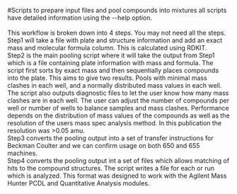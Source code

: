 #Scripts to prepare input files and pool compounds into mixtures all scripts have detailed information using the --help option.<br>  
This workflow is broken down into 4 steps. You may not need all the steps.  
Step1 will take a file with plate and structure information and add an exact mass and molecular formula column.  This is calculated using RDKIT.  
Step2 is the main pooling script where it will take the output from Step1 which is a file containing plate information with mass and formula.  The script first sorts by exact mass and then sequentially places compounds into the plate.  This aims to give two results.  Pools with minimal mass clashes in each well, and a normally distributed mass values in each well.  The script also outputs diagnostic files to let the user know how many mass clashes are in each well.  The user can adjust the number of compounds per well or number of wells to balance samples and mass clashes.  Performance depends on the distribution of mass values of the compounds as well as the resolution of the users mass spec analysis method. In this publication the resolution was >0.05 amu.  
Step3 converts the pooling output into a set of transfer instructions for Beckman Coulter and we can confirm usage on both 650 and 655 machines.  
Step4 converts the pooling output int a set of files which allows matching of hits to the compound structures.  The script writes a file for each or run which is analyzed.  This format was designed to work with the Agilent Mass Hunter PCDL and Quantitative Analysis modules.  

